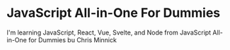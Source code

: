 # JavaScript All-in-One For Dummies

I'm learning JavaScript, React, Vue, Svelte, and Node from JavaScript All-in-One for Dummies bu Chris Minnick

